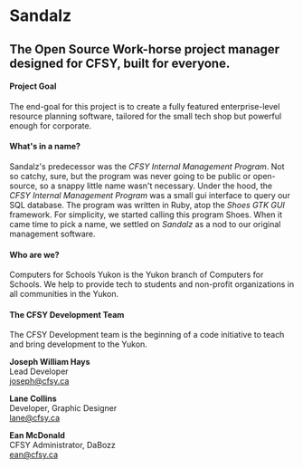 # Sandalz
## The Open Source Work-horse project manager designed for CFSY, built for everyone.

#### Project Goal

The end-goal for this project is to create a fully featured enterprise-level resource planning software, tailored for the small tech shop but powerful enough for corporate.

#### What's in a name?

Sandalz's predecessor was the _CFSY Internal Management Program_. Not so catchy, sure, but the program was never going to be public or open-source, so a snappy little name wasn't necessary. Under the hood, the _CFSY Internal Management Program_ was a small gui interface to query our SQL database. The program was written in Ruby, atop the *Shoes GTK GUI* framework. For simplicity, we started calling this program Shoes. When it came time to pick a name, we settled on *_Sandalz_* as a nod to our original management software.

#### Who are we?

Computers for Schools Yukon is the Yukon branch of Computers for Schools. We help to provide tech to students and non-profit organizations in all communities in the Yukon.

#### The CFSY Development Team

The CFSY Development team is the beginning of a code initiative to teach and bring development to the Yukon.

**Joseph William Hays**  
Lead Developer  
joseph@cfsy.ca

**Lane Collins**  
Developer, Graphic Designer  
lane@cfsy.ca

**Ean McDonald**  
CFSY Administrator, DaBozz  
ean@cfsy.ca